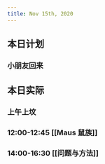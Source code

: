 ```yaml
---
title: Nov 15th, 2020
---
```


## 本日计划
### 小朋友回来
## 本日实际
### 上午上坟
### 12:00-12:45 [[Maus 鼠族]]
### 14:00-16:30 [[问题与方法]]
### 
